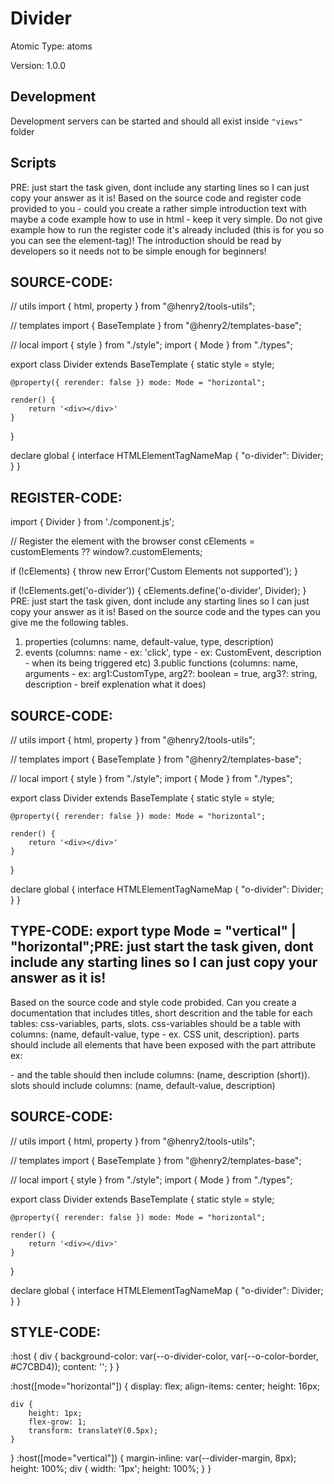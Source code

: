 # Divider

Atomic Type: atoms

Version: 1.0.0

## Development 
Development servers can be started and should all exist inside `"views"` folder

## Scripts 
PRE: just start the task given, dont include any starting lines so I can just copy your answer as it is!
 Based on the source code and register code provided to you - could you create a rather simple introduction text with maybe a code example how to use in html - keep it very simple. Do not give example how to run the register code it's already included (this is for you so you can see the element-tag)! The introduction should be read by developers so it needs not to be simple enough for beginners!

## SOURCE-CODE:
// utils 
import { html, property } from "@henry2/tools-utils";

// templates
import { BaseTemplate } from "@henry2/templates-base";

// local 
import { style } from "./style";
import { Mode } from "./types";

export class Divider extends BaseTemplate {
    static style = style;
    
    @property({ rerender: false }) mode: Mode = "horizontal";

    render() {
        return '<div></div>'
    }
}


declare global {
    interface HTMLElementTagNameMap {
        "o-divider": Divider;
    }
}
## REGISTER-CODE:
import { Divider } from './component.js';

// Register the element with the browser
const cElements = customElements ?? window?.customElements;

if (!cElements) {
  throw new Error('Custom Elements not supported');
}

if (!cElements.get('o-divider')) {
  cElements.define('o-divider', Divider);
}
PRE: just start the task given, dont include any starting lines so I can just copy your answer as it is!
 Based on the source code and the types can you give me the following tables. 
1. properties (columns: name, default-value, type, description) 
2. events (columns: name - ex: 'click', type - ex: CustomEvent<ClickEvent>, description - when its being triggered etc) 
3.public functions (columns: name, arguments - ex: arg1:CustomType, arg2?: boolean = true, arg3?: string, description - breif explenation what it does)

## SOURCE-CODE:
 // utils 
import { html, property } from "@henry2/tools-utils";

// templates
import { BaseTemplate } from "@henry2/templates-base";

// local 
import { style } from "./style";
import { Mode } from "./types";

export class Divider extends BaseTemplate {
    static style = style;
    
    @property({ rerender: false }) mode: Mode = "horizontal";

    render() {
        return '<div></div>'
    }
}


declare global {
    interface HTMLElementTagNameMap {
        "o-divider": Divider;
    }
}

## TYPE-CODE: export type Mode = "vertical" | "horizontal";PRE: just start the task given, dont include any starting lines so I can just copy your answer as it is!
 Based on the source code and style code probided. Can you create a documentation that includes titles, short descrition and the table for each tables: css-variables, parts, slots.
css-variables should be a table with columns: (name, default-value, type - ex. CSS unit, description).
parts should include all elements that have been exposed with the part attribute ex: <p part='foo'> - and the table should then include columns: (name, description (short)).
slots should include columns: (name, default-value, description)

## SOURCE-CODE:
// utils 
import { html, property } from "@henry2/tools-utils";

// templates
import { BaseTemplate } from "@henry2/templates-base";

// local 
import { style } from "./style";
import { Mode } from "./types";

export class Divider extends BaseTemplate {
    static style = style;
    
    @property({ rerender: false }) mode: Mode = "horizontal";

    render() {
        return '<div></div>'
    }
}


declare global {
    interface HTMLElementTagNameMap {
        "o-divider": Divider;
    }
}
## STYLE-CODE:
:host {
    div {
        background-color: var(--o-divider-color, var(--o-color-border, #C7CBD4));
        content: '';
    }
}

:host([mode="horizontal"]) {
    display: flex;
    align-items: center;
    height: 16px;
    
    div {
        height: 1px;
        flex-grow: 1;
        transform: translateY(0.5px);
    }
}
:host([mode="vertical"]) {
    margin-inline: var(--divider-margin, 8px);
    height: 100%;
    div {
        width: '1px';
        height: 100%;
    }
}
